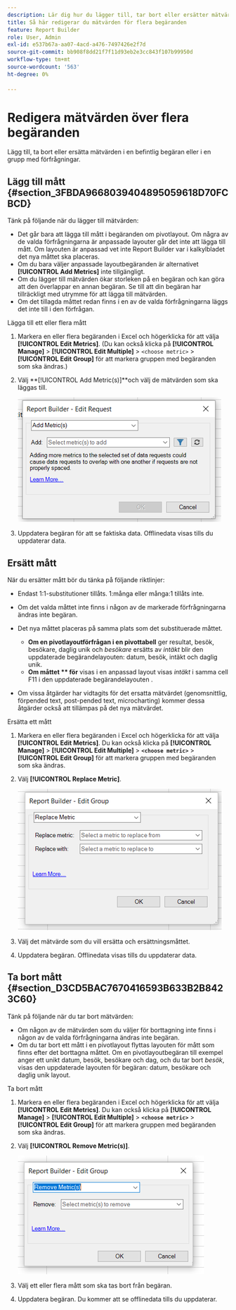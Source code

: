 ```yaml
---
description: Lär dig hur du lägger till, tar bort eller ersätter mätvärden i en befintlig begäran eller i en grupp med förfrågningar.
title: Så här redigerar du mätvärden för flera begäranden
feature: Report Builder
role: User, Admin
exl-id: e537b67a-aa07-4acd-a476-7497426e2f7d
source-git-commit: bb908f8dd21f7f11d93eb2e3cc843f107b99950d
workflow-type: tm+mt
source-wordcount: '563'
ht-degree: 0%

---
```


# Redigera mätvärden över flera begäranden

Lägg till, ta bort eller ersätta mätvärden i en befintlig begäran eller i en grupp med förfrågningar.

## Lägg till mått {#section_3FBDA9668039404895059618D70FCBCD}

Tänk på följande när du lägger till mätvärden:

* Det går bara att lägga till mått i begäranden om pivotlayout.
Om några av de valda förfrågningarna är anpassade layouter går det inte att lägga till mått. Om layouten är anpassad vet inte Report Builder var i kalkylbladet det nya måttet ska placeras.
* Om du bara väljer anpassade layoutbegäranden är alternativet **[!UICONTROL Add Metrics]** inte tillgängligt.
* Om du lägger till mätvärden ökar storleken på en begäran och kan göra att den överlappar en annan begäran. Se till att din begäran har tillräckligt med utrymme för att lägga till mätvärden.
* Om det tillagda måttet redan finns i en av de valda förfrågningarna läggs det inte till i den förfrågan.

Lägga till ett eller flera mått

1. Markera en eller flera begäranden i Excel och högerklicka för att välja **[!UICONTROL Edit Metrics]**. (Du kan också klicka på **[!UICONTROL Manage]** > **[!UICONTROL Edit Multiple]** > `<choose metric>` > **[!UICONTROL Edit Group]** för att markera gruppen med begäranden som ska ändras.)
1. Välj **[!UICONTROL Add Metric(s)]**och välj de mätvärden som ska läggas till.

   ![Skärmbild med alternativet Redigera begäran, Lägg till mått markerat.](assets/add_metric.png)

1. Uppdatera begäran för att se faktiska data. Offlinedata visas tills du uppdaterar data.

## Ersätt mått

När du ersätter mått bör du tänka på följande riktlinjer:

* Endast 1:1-substitutioner tillåts. 1:många eller många:1 tillåts inte.
* Om det valda måttet inte finns i någon av de markerade förfrågningarna ändras inte begäran.
* Det nya måttet placeras på samma plats som det substituerade måttet.

   * **Om en pivotlayoutförfrågan i en pivottabell** ger resultat, besök, besökare, daglig unik och *besökare* ersätts av *intäkt* blir den uppdaterade begärandelayouten: datum, besök, intäkt och daglig unik.
   * **Om måttet ** för** visas i en anpassad layout visas *intäkt* i samma cell F11 i den uppdaterade begärandelayouten .

* Om vissa åtgärder har vidtagits för det ersatta mätvärdet (genomsnittlig, förpended text, post-pended text, microcharting) kommer dessa åtgärder också att tillämpas på det nya mätvärdet.

Ersätta ett mått

1. Markera en eller flera begäranden i Excel och högerklicka för att välja **[!UICONTROL Edit Metrics]**. Du kan också klicka på **[!UICONTROL Manage]** > **[!UICONTROL Edit Multiple]** > **`<choose metric>`** > **[!UICONTROL Edit Group]** för att markera gruppen med begäranden som ska ändras.

1. Välj **[!UICONTROL Replace Metric]**.

   ![Skärmbild av skärmen Redigera grupp med alternativet Ersätt mått markerat.](assets/replace_metric.png)

1. Välj det mätvärde som du vill ersätta och ersättningsmåttet.
1. Uppdatera begäran. Offlinedata visas tills du uppdaterar data.

## Ta bort mått {#section_D3CD5BAC7670416593B633B2B8423C60}

Tänk på följande när du tar bort mätvärden:

* Om någon av de mätvärden som du väljer för borttagning inte finns i någon av de valda förfrågningarna ändras inte begäran.
* Om du tar bort ett mått i en pivotlayout flyttas layouten för mått som finns efter det borttagna måttet. Om en pivotlayoutbegäran till exempel anger ett unikt datum, besök, besökare och dag, och du tar bort *besök*, visas den uppdaterade layouten för begäran: datum, besökare och daglig unik layout.

Ta bort mått

1. Markera en eller flera begäranden i Excel och högerklicka för att välja **[!UICONTROL Edit Metrics]**. Du kan också klicka på **[!UICONTROL Manage]** > **[!UICONTROL Edit Multiple]** > **`<choose metric>`** > **[!UICONTROL Edit Group]** för att markera gruppen med begäranden som ska ändras.

1. Välj **[!UICONTROL Remove Metric(s)]**.

   ![Skärmbild med alternativet Redigera grupp och Ta bort mått markerat.](assets/remove_metric.png)

1. Välj ett eller flera mått som ska tas bort från begäran.
1. Uppdatera begäran. Du kommer att se offlinedata tills du uppdaterar.
